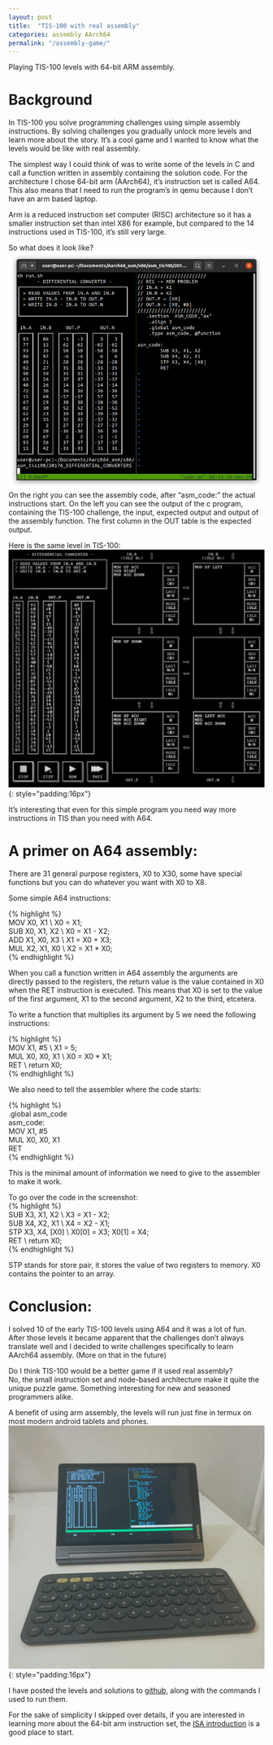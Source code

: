```yaml
---
layout: post
title:  "TIS-100 with real assembly"
categories: assembly AArch64
permalink: "/assembly-game/"
---
```

Playing TIS-100 levels with 64-bit ARM assembly.  

# Background
In TIS-100 you solve programming challenges using simple assembly instructions. By solving challenges you gradually unlock more levels and learn more about the story.
It’s a cool game and I wanted to know what the levels would be like with real assembly.

The simplest way I could think of was to write some of the levels in C and call a function written in assembly containing the solution code.
For the architecture I chose 64-bit arm (AArch64), it’s instruction set is called A64. This also means that I need to run the program’s in qemu because I don’t have an arm based laptop.

Arm is a reduced instruction set computer (RISC) architecture so it has a smaller instruction set than intel X86  for example, but compared to the 14 instructions used in TIS-100, it’s still very large.

So what does it look like?  
![image could not be loaded](/assets/arm-064.png)
On the right you can see the assembly code, after “asm_code:” the actual instructions start. On the left you can see the output of the c program, containing the TIS-100 challenge, the input, expected output and output of the assembly function. The first column in the OUT table is the expected output.


Here is the same level in TIS-100:
![image could not be loaded](/assets/tis-100.png){: style="padding:16px"}  

It’s interesting that even for this simple program you need way more instructions in TIS than you need with A64.

# A primer on A64 assembly:

There are 31 general purpose registers, X0 to X30, some have special functions but you can do whatever you want with X0 to X8.

Some simple A64 instructions:

{% highlight %}  
MOV X0, X1      \\ X0 = X1;  
SUB X0, X1, X2  \\ X0 = X1 - X2;  
ADD X1, X0, X3  \\ X1 = X0 + X3;  
MUL X2, X1, X0  \\ X2 = X1 * X0;  
{% endhighlight %}


When you call a function written in A64 assembly the arguments are directly passed to the registers, the return value is the value contained in X0 when the RET instruction is executed.
This means that X0 is set to the value of the first argument, X1 to the second argument, X2 to the third, etcetera.

To write a function that multiplies its argument by 5 we need the following instructions:

{% highlight %}  
MOV X1, #5     \\ X1 = 5;  
MUL X0, X0, X1 \\ X0 = X0 * X1;  
RET            \\ return X0;  
{% endhighlight %}

We also need to tell the assembler where the code starts:

{% highlight %}  
.global asm_code  
asm_code:  
    MOV X1, #5  
    MUL X0, X0, X1  
    RET  
{% endhighlight %}

This is the minimal amount of information we need to give to the assembler to make it work.

To go over the code in the screenshot:  
{% highlight %}  
SUB X3, X1, X2   \\ X3 = X1 - X2;  
SUB X4, X2, X1   \\ X4 = X2 - X1;  
STP X3, X4, [X0] \\ X0[0] = X3; X0[1] = X4;  
RET              \\ return X0;  
{% endhighlight %}

STP stands for store pair, it stores the value of two registers to memory. X0 contains the pointer to an array.

# Conclusion:

I solved 10 of the early TIS-100 levels using A64 and it was a lot of fun. After those levels it became apparent that the challenges don’t always translate well and I decided to write challenges specifically to learn AArch64 assembly. (More on that in the future)

Do I think TIS-100 would be a better game if it used real assembly?  
No, the small instruction set and node-based architecture make it quite the unique puzzle game. Something interesting for new and seasoned programmers alike.

A benefit of using arm assembly, the levels will run just fine in termux on most modern android tablets and phones.
![image could not be loaded](/assets/arm-064-tab.jpeg){: style="padding:16px"}

I have posted the levels and solutions to [github](https://github.com/sennavanhoek/ARM-064), along with the commands I used to run them.

For the sake of simplicity I skipped over details, if you are interested in learning more about the 64-bit arm instruction set, the [ISA introduction](https://developer.arm.com/architectures/learn-the-architecture/aarch64-instruction-set-architecture) is a good place to start.
